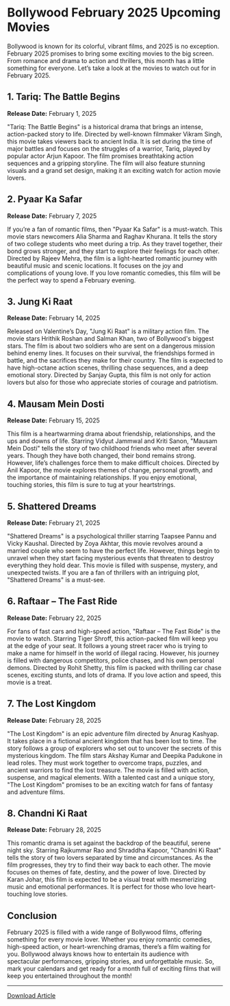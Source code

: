 # Bollywood February 2025 Upcoming Movies

Bollywood is known for its colorful, vibrant films, and 2025 is no exception. February 2025 promises to bring some exciting movies to the big screen. From romance and drama to action and thrillers, this month has a little something for everyone. Let’s take a look at the movies to watch out for in February 2025.

## 1. Tariq: The Battle Begins
**Release Date:** February 1, 2025

"Tariq: The Battle Begins" is a historical drama that brings an intense, action-packed story to life. Directed by well-known filmmaker Vikram Singh, this movie takes viewers back to ancient India. It is set during the time of major battles and focuses on the struggles of a warrior, Tariq, played by popular actor Arjun Kapoor. The film promises breathtaking action sequences and a gripping storyline. The film will also feature stunning visuals and a grand set design, making it an exciting watch for action movie lovers.

## 2. Pyaar Ka Safar
**Release Date:** February 7, 2025

If you’re a fan of romantic films, then "Pyaar Ka Safar" is a must-watch. This movie stars newcomers Alia Sharma and Raghav Khurana. It tells the story of two college students who meet during a trip. As they travel together, their bond grows stronger, and they start to explore their feelings for each other. Directed by Rajeev Mehra, the film is a light-hearted romantic journey with beautiful music and scenic locations. It focuses on the joy and complications of young love. If you love romantic comedies, this film will be the perfect way to spend a February evening.

## 3. Jung Ki Raat
**Release Date:** February 14, 2025

Released on Valentine’s Day, "Jung Ki Raat" is a military action film. The movie stars Hrithik Roshan and Salman Khan, two of Bollywood's biggest stars. The film is about two soldiers who are sent on a dangerous mission behind enemy lines. It focuses on their survival, the friendships formed in battle, and the sacrifices they make for their country. The film is expected to have high-octane action scenes, thrilling chase sequences, and a deep emotional story. Directed by Sanjay Gupta, this film is not only for action lovers but also for those who appreciate stories of courage and patriotism.

## 4. Mausam Mein Dosti
**Release Date:** February 15, 2025

This film is a heartwarming drama about friendship, relationships, and the ups and downs of life. Starring Vidyut Jammwal and Kriti Sanon, "Mausam Mein Dosti" tells the story of two childhood friends who meet after several years. Though they have both changed, their bond remains strong. However, life’s challenges force them to make difficult choices. Directed by Anil Kapoor, the movie explores themes of change, personal growth, and the importance of maintaining relationships. If you enjoy emotional, touching stories, this film is sure to tug at your heartstrings.

## 5. Shattered Dreams
**Release Date:** February 21, 2025

"Shattered Dreams" is a psychological thriller starring Taapsee Pannu and Vicky Kaushal. Directed by Zoya Akhtar, this movie revolves around a married couple who seem to have the perfect life. However, things begin to unravel when they start facing mysterious events that threaten to destroy everything they hold dear. This movie is filled with suspense, mystery, and unexpected twists. If you are a fan of thrillers with an intriguing plot, "Shattered Dreams" is a must-see.

## 6. Raftaar – The Fast Ride
**Release Date:** February 22, 2025

For fans of fast cars and high-speed action, "Raftaar – The Fast Ride" is the movie to watch. Starring Tiger Shroff, this action-packed film will keep you at the edge of your seat. It follows a young street racer who is trying to make a name for himself in the world of illegal racing. However, his journey is filled with dangerous competitors, police chases, and his own personal demons. Directed by Rohit Shetty, this film is packed with thrilling car chase scenes, exciting stunts, and lots of drama. If you love action and speed, this movie is a treat.

## 7. The Lost Kingdom
**Release Date:** February 28, 2025

"The Lost Kingdom" is an epic adventure film directed by Anurag Kashyap. It takes place in a fictional ancient kingdom that has been lost to time. The story follows a group of explorers who set out to uncover the secrets of this mysterious kingdom. The film stars Akshay Kumar and Deepika Padukone in lead roles. They must work together to overcome traps, puzzles, and ancient warriors to find the lost treasure. The movie is filled with action, suspense, and magical elements. With a talented cast and a unique story, "The Lost Kingdom" promises to be an exciting watch for fans of fantasy and adventure films.

## 8. Chandni Ki Raat
**Release Date:** February 28, 2025

This romantic drama is set against the backdrop of the beautiful, serene night sky. Starring Rajkummar Rao and Shraddha Kapoor, "Chandni Ki Raat" tells the story of two lovers separated by time and circumstances. As the film progresses, they try to find their way back to each other. The movie focuses on themes of fate, destiny, and the power of love. Directed by Karan Johar, this film is expected to be a visual treat with mesmerizing music and emotional performances. It is perfect for those who love heart-touching love stories.

## Conclusion

February 2025 is filled with a wide range of Bollywood films, offering something for every movie lover. Whether you enjoy romantic comedies, high-speed action, or heart-wrenching dramas, there’s a film waiting for you. Bollywood always knows how to entertain its audience with spectacular performances, gripping stories, and unforgettable music. So, mark your calendars and get ready for a month full of exciting films that will keep you entertained throughout the month!

---

[Download Article](https://bit.ly/3CHejFY)
